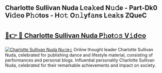 ## Charlotte Sullivan Nuda L𝚎a𝚔ed N𝚞𝚍e - Part-Dk0 Vi𝚍𝚎o P𝚑𝚘tos - H𝚘𝚝 O𝚗𝚕yf𝚊ns L𝚎a𝚔s ZQueC

# <h2><a href="http://kf7a6wk.oniu.top/?m=Charlotte+Sullivan+Nuda">🔗👉 🔴 Charlotte Sullivan Nuda P𝚑ot𝚘𝚜 V𝚒d𝚎o</a></h2>

[![Charlotte Sullivan Nuda Nu𝚍e𝚜](https://i.imgur.com/0qMVB7G.gif)](http://kf7a6wk.oniu.top/?m=Charlotte+Sullivan+Nuda)
Online thought leader Charlotte Sullivan Nuda, celebrated for publishing dance and lifestyle material, consisting of performances and personal blogs. Influential personality Charlotte Sullivan Nuda, celebrated for their remarkable achievements and impact on society.  
